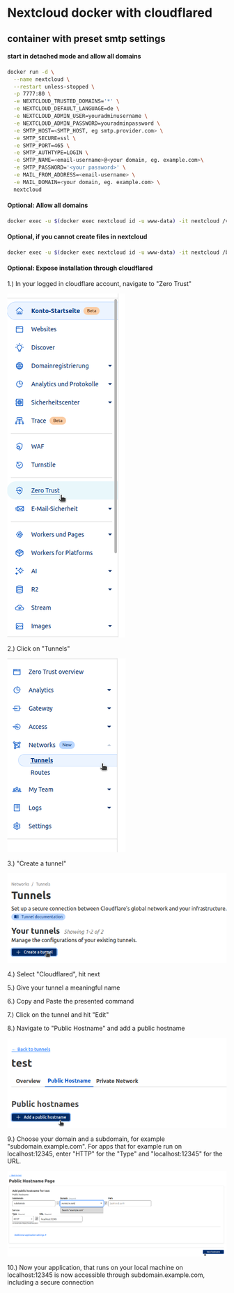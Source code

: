 
# Nextcloud docker with cloudflared
## container with preset smtp settings
#### start in detached mode and allow all domains

```bash
docker run -d \
  --name nextcloud \
  --restart unless-stopped \
  -p 7777:80 \
  -e NEXTCLOUD_TRUSTED_DOMAINS='*' \
  -e NEXTCLOUD_DEFAULT_LANGUAGE=de \
  -e NEXTCLOUD_ADMIN_USER=youradminusername \
  -e NEXTCLOUD_ADMIN_PASSWORD=youradminpassword \
  -e SMTP_HOST=<SMTP_HOST, eg smtp.provider.com> \
  -e SMTP_SECURE=ssl \
  -e SMTP_PORT=465 \
  -e SMTP_AUTHTYPE=LOGIN \
  -e SMTP_NAME=<email-username>@<your domain, eg. example.com>\
  -e SMTP_PASSWORD='<your password>' \
  -e MAIL_FROM_ADDRESS=<email-username> \
  -e MAIL_DOMAIN=<your domain, eg. example.com> \
  nextcloud
  ```

#### Optional: Allow all domains

```bash
docker exec -u $(docker exec nextcloud id -u www-data) -it nextcloud /var/www/html/occ config:system:set trusted_domains 1 --value='*'
```

#### Optional, if you cannot create files in nextcloud

```bash
docker exec -u $(docker exec nextcloud id -u www-data) -it nextcloud /bin/bash chown -R www-data:www-data /var/www/html
```
#### Optional: Expose installation through cloudflared

1.) In your logged in cloudflare account, navigate to "Zero Trust"

![alt text](image.png)

2.) Click on "Tunnels"

![alt text](image-1.png)

3.) "Create a tunnel"

![alt text](image-2.png)

4.) Select "Cloudflared", hit next

5.) Give your tunnel a meaningful name

6.) Copy and Paste the presented command

7.) Click on the tunnel and hit "Edit"

8.) Navigate to "Public Hostname" and add a public hostname

![alt text](image-3.png)

9.) Choose your domain and a subdomain, for example "subdomain.example.com". For apps that for example run on localhost:12345, enter "HTTP" for the "Type" and "localhost:12345" for the URL. 

![alt text](image-4.png)

10.) Now your application, that runs on your local machine on localhost:12345 is now accessible through subdomain.example.com, including a secure connection
